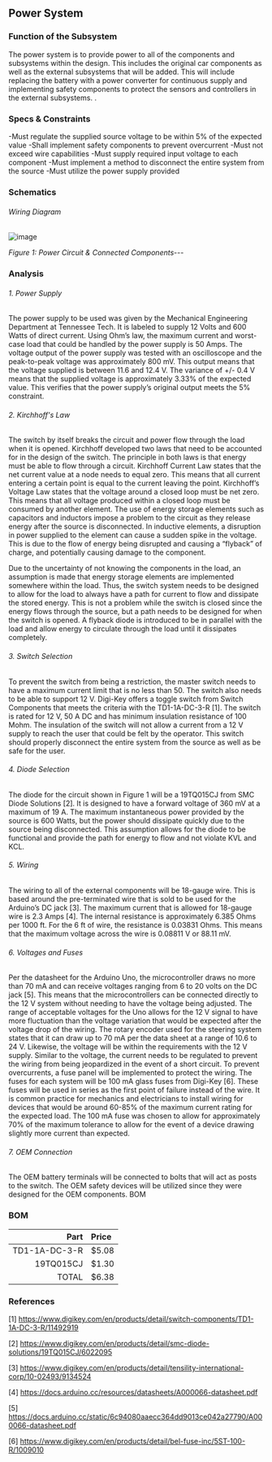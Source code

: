 Power System
-------
### Function of the Subsystem
The power system is to provide power to all of the components and subsystems within the design. This includes the original car components as well as the external subsystems that will be added. This will include replacing the battery with a power converter for continuous supply and implementing safety components to protect the sensors and controllers in the external subsystems. . 

### Specs & Constraints
-Must regulate the supplied source voltage to be within 5% of the expected value
-Shall implement safety components to prevent overcurrent
-Must not exceed wire capabilities
-Must supply required input voltage to each component
-Must implement a method to disconnect the entire system from the source
-Must utilize the power supply provided 


### Schematics
###### Wiring Diagram

![image](https://user-images.githubusercontent.com/117474411/216243257-0affaccf-8fbd-4382-b7ad-6753cd88b2f7.png)

_Figure 1: Power Circuit & Connected Components_---

### Analysis
###### 1. Power Supply
The power supply to be used was given by the Mechanical Engineering Department at Tennessee Tech. It is labeled to supply 12 Volts and 600 Watts of direct current. Using Ohm’s law, the maximum current and worst-case load that could be handled by the power supply is 50 Amps. The voltage output of the power supply was tested with an oscilloscope and the peak-to-peak voltage was approximately 800 mV. This output means that the voltage supplied is between 11.6 and 12.4 V. The variance of +/- 0.4 V means that the supplied voltage is approximately 3.33% of the expected value. This verifies that the power supply’s original output meets the 5% constraint.  

###### 2. Kirchhoff's Law
The switch by itself breaks the circuit and power flow through the load when it is opened. Kirchhoff developed two laws that need to be accounted for in the design of the switch. The principle in both laws is that energy must be able to flow through a circuit. Kirchhoff Current Law states that the net current value at a node needs to equal zero. This means that all current entering a certain point is equal to the current leaving the point. Kirchhoff’s Voltage Law states that the voltage around a closed loop must be net zero. This means that all voltage produced within a closed loop must be consumed by another element. The use of energy storage elements such as capacitors and inductors impose a problem to the circuit as they release energy after the source is disconnected. In inductive elements, a disruption in power supplied to the element can cause a sudden spike in the voltage. This is due to the flow of energy being disrupted and causing a “flyback” of charge, and potentially causing damage to the component.

Due to the uncertainty of not knowing the components in the load, an assumption is made that energy storage elements are implemented somewhere within the load. Thus, the switch system needs to be designed to allow for the load to always have a path for current to flow and dissipate the stored energy. This is not a problem while the switch is closed since the energy flows through the source, but a path needs to be designed for when the switch is opened. A flyback diode is introduced to be in parallel with the load and allow energy to circulate through the load until it dissipates completely.

###### 3. Switch Selection
To prevent the switch from being a restriction, the master switch needs to have a maximum current limit that is no less than 50. The switch also needs to be able to support 12 V. Digi-Key offers a toggle switch from Switch Components that meets the criteria with the TD1-1A-DC-3-R [1]. The switch is rated for 12 V, 50 A DC and has minimum insulation resistance of 100 Mohm. The insulation of the switch will not allow a current from a 12 V supply to reach the user that could be felt by the operator. This switch should properly disconnect the entire system from the source as well as be safe for the user.

###### 4. Diode Selection
The diode for the circuit shown in Figure 1 will be a 19TQ015CJ from SMC Diode Solutions [2]. It is designed to have a forward voltage of 360 mV at a maximum of 19 A. The maximum instantaneous power provided by the source is 600 Watts, but the power should dissipate quickly due to the source being disconnected. This assumption allows for the diode to be functional and provide the path for energy to flow and not violate KVL and KCL.

###### 5. Wiring
The wiring to all of the external components will be 18-gauge wire. This is based around the pre-terminated wire that is sold to be used for the Arduino’s DC jack [3]. The maximum current that is allowed for 18-gauge wire is 2.3 Amps [4]. The internal resistance is approximately 6.385 Ohms per 1000 ft. For the 6 ft of wire, the resistance is 0.03831 Ohms. This means that the maximum voltage across the wire is 0.08811 V or 88.11 mV.  

###### 6. Voltages and Fuses
Per the datasheet for the Arduino Uno, the microcontroller draws no more than 70 mA and can receive voltages ranging from 6 to 20 volts on the DC jack [5]. This means that the microcontrollers can be connected directly to the 12 V system without needing to have the voltage being adjusted. The range of acceptable voltages for the Uno allows for the 12 V signal to have more fluctuation than the voltage variation that would be expected after the voltage drop of the wiring. The rotary encoder used for the steering system states that it can draw up to 70 mA per the data sheet at a range of 10.6 to 24 V. Likewise, the voltage will be within the requirements with the 12 V supply.
Similar to the voltage, the current needs to be regulated to prevent the wiring from being jeopardized in the event of a short circuit. To prevent overcurrents, a fuse panel will be implemented to protect the wiring. The fuses for each system will be 100 mA glass fuses from Digi-Key [6]. These fuses will be used in series as the first point of failure instead of the wire. It is common practice for mechanics and electricians to install wiring for devices that would be around 60-85% of the maximum current rating for the expected load.  The 100 mA fuse was chosen to allow for approximately 70% of the maximum tolerance to allow for the event of a device drawing slightly more current than expected. 

###### 7. OEM Connection
The OEM battery terminals will be connected to bolts that will act as posts to the switch. The OEM safety devices will be utilized since they were designed for the OEM components. 
BOM

### BOM

| Part             | Price   |
|-----------------:|:--------|
| TD1-1A-DC-3-R    | $5.08   |
| 19TQ015CJ        | $1.30   |
| TOTAL            | $6.38   |

### References
[1] https://www.digikey.com/en/products/detail/switch-components/TD1-1A-DC-3-R/11492919

[2] https://www.digikey.com/en/products/detail/smc-diode-solutions/19TQ015CJ/6022095

[3] https://www.digikey.com/en/products/detail/tensility-international-corp/10-02493/9134524

[4] https://docs.arduino.cc/resources/datasheets/A000066-datasheet.pdf

[5] https://docs.arduino.cc/static/6c94080aaecc364dd9013ce042a27790/A000066-datasheet.pdf

[6] https://www.digikey.com/en/products/detail/bel-fuse-inc/5ST-100-R/1009010
